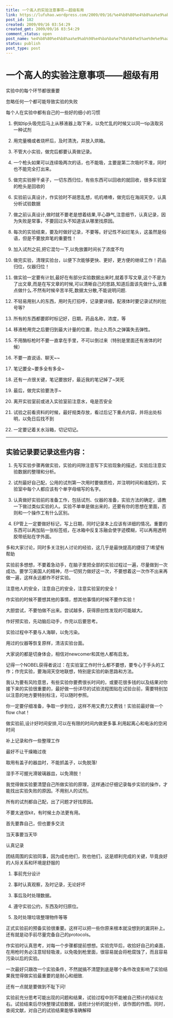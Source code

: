 ```yaml
---
title: 一个高人的实验注意事项——超级有用
link: https://lufuhao.wordpress.com/2009/09/16/%e4%b8%80%e4%b8%aa%e9%ab%98%e4%ba%ba%e7%9a%84%e5%ae%9e%e9%aa%8c%e6%b3%a8%e6%84%8f%e4%ba%8b%e9%a1%b9%e2%80%94%e2%80%94%e8%b6%85%e7%ba%a7%e6%9c%89%e7%94%a8/
post_id: 182
created: 2009/09/16 03:54:29
created_gmt: 2009/09/16 03:54:29
comment_status: open
post_name: %e4%b8%80%e4%b8%aa%e9%ab%98%e4%ba%ba%e7%9a%84%e5%ae%9e%e9%aa%8c%e6%b3%a8%e6%84%8f%e4%ba%8b%e9%a1%b9%e2%80%94%e2%80%94%e8%b6%85%e7%ba%a7%e6%9c%89%e7%94%a8
status: publish
post_type: post
---
```


# 一个高人的实验注意事项——超级有用

> 

 

实验中的每个环节都很重要

忽略任何一个都可能导致实验的失败

每个人在实验中都有自己的一些好的细小的习惯

01. 例如tip头吸完后马上从移液器上取下来，以免忙乱的时候又以同一tip汲取另一种试剂

02. 用完量桶或者烧杯后，及时清洗，并放入烘箱。

03. 不管大小实验，做完后都要认真做记录。

04. 一个枪头如果可以连续吸两次的话，也不能吸，主要是第二次吸时不准，同时也不能完全打出来。

05. 做完实验擦干桌子，一切东西归位，有些东西可以回收的就回收，很多实验室的枪头是回收的

06. 实验前认真设计，作实验时不胡思乱想，叽叽喳喳，做完后在海阔天空，认真分析试验数据

07. 做之前认真设计,做时就不要老是想着结果,平心静气,注意细节，认真记录，因为失败是常事，不要回过头不知道该从哪里找原因。

08. 每次的实验结束，要及时做好记录，不要等。好记性不如烂笔头，这虽然是俗语，但是不要放弃笔的重要性！

09. 加入试剂之前,把它混匀一下,以免放置时间长了浓度不均

10. 做完实验，清理实验台，以便下次能够更快、更好，更方便的继续工作！药品归位，仪器归位！

11. 做实验一定要有计划,最好在有部分实验数据出来时,就着手写文章,这个不是为了出文章,而是在写文章的时候,可以清晰自己的思路,知道后面该先做什么,该重点做什么.不然有时候辛苦半死,数据太分散,不能说明问题.

12. 不轻易用别人的东西，用时先打招呼，记录要详细，配液体时要记录试剂的批号等?

13. 所有的东西都要即时标记好，日期，药品名称，浓度，等

14. 移液枪用完之后要归到最大计量的位置，防止久而久之弹簧失去弹性。

15. 不用酶标枪时不要一直拿在手里，不可以倒过来（特别是里面还有液体的时候）

16. 不要一直说话、聊天~~

17. 笔记要全~要多全有多全~

18. 还有一点很关键，笔记要放好，最近我的笔记掉了~哭死

19. 最后，做完实验要洗手~

20. 离开实验室前或进入实验室前注意水，电是否安全

21. 试验之前看资料的时候，最好规类存放，看过后记下重点内容，并将出处标明，以免日后找不到

22. 一定要记着关水浴箱，切记切记。

***

## 实验记录要记录这些内容：

1. 先写实验步骤再做实验，实验的间隙注意写下实验现象的描述，实验后注意实验数据的整理和分析。

2. 试剂最好自己配，公用的试剂第一次用时要做质检，并注明时间和谁配的，实验室中每个人都应该有个单字母缩写的名字。

3. 认真做好实验前的准备工作，包括试剂、仪器的准备，实验方法的确定，请教一下做过类似实验的人。实验不单单是做出来的，还要有你的思想在里面，否则和一个操作工有什么区别。

4. EP管上一定要做好标记，写上日期，同时记录本上应该有详细的情况。重要的东西可以再加贴一张标签纸，在冰箱中反复冻融会使字迹模糊，可以再用透明胶带纸贴在字外面。

多和大家讨论，同时多关注别人讨论的经验，这几乎是最快提高的捷径了!希望有帮助

实验前多想想，不要着急动手，在脑子里把全部的实验过程过一遍，尽量做到一次成功。要学习美国人的精神，尽一切努力做好这一次，不要想着这一次作不出来再做一遍，这样永远都作不好实验。

注意他人的安全，注意自己的安全，注意实验室的安全！

作实验的时候不要想其他的事情，想其他事情的时候不要作实验！

大胆尝试，不要怕做不出来。尝试越多，获得原创性发现的可能越大。

作好预实验，先动脑后动手，作完以后要思考。

实验过程中不要与人海聊，以免污染。

用过的仪器等恢复原样，清洁实验台面。

大家说的都是切身体会，相信对newcomer和其他人都有启发。

记得一个NOBEL获得者说过：在实验室工作时什么都不要想，要专心于手头的工作；作完实验，要海阔天空地联想，特别是实验的新思路和方法。

我认为要有风险意思，有些实验你要费很长时间的，或要花很多钱的以及结果对你接下来的实验很重要的，最好做一份详尽的试验流程图贴在试验台前，需要特别加以注意的地方要特别标注，可以随时参照。

你一定要仔细准备，争取一步到位，这样不用又费力又费钱！实验前最好做一个flow chat！

做实验前,设计好时间安排,可以在有限的时间内做更多事.利用起离心和电泳的空闲时间

补上记录和作一些整理工作

最好不让干燥箱过夜

取用有盖子的器皿时，不能抓盖子，以免脱落!

湿手不可握光滑玻璃器皿，以免滑脱！

我觉得做实验要清楚自己所做实验的原理，这样通过仔细记录每步实验的操作，才能找出实验失败的原因。不用别人的试剂。

所有的试剂都自己配，出了问题才好找原因。

不要太迷信kit，有时候土办法更有用。

首先要靠自己，但也要多交流

当天事要当天毕

认真记录

团结周围的实验同事，因为成也他们，败也他们，这是顺利完成的关键，毕竟良好的人际关系和环境是舒服的

1. 事前充分设计

2. 事时认真观察，及时记录，无论好坏

3. 事后及时处理数据。

4. 遵守实验公约，东西及时归原位。

5. 及时处理垃圾整理物件等等

正式实验前的预备实验很重要。这样可以把一些你原来根本就没想到的漏洞补上。还有就是动手前尽量完备自己的protocols。

作实验时认真思考，对每一个步骤都提前想想。实验完毕后，收拾好自己的桌面，在用枪时务必注意轻轻吸液，以免吸到枪里面，很容易就会将枪腐蚀了，而且容易污染以后的实验。

一次最好只跟改一个实验条件，不然就搞不清楚到底是哪个条件改变影响了实验结果我觉得做实验最重要的是耐心和细致.

还有一点就是要做到不耻下问!

实验前充分思考可能出现的问题和结果，试验过程中则不能被自己预计的结论左右。试验结束后尽快整理试验数据，该统计分析的就分析，该作图的作图。同时，查阅文献，对自己的试验结果能够准确解释
